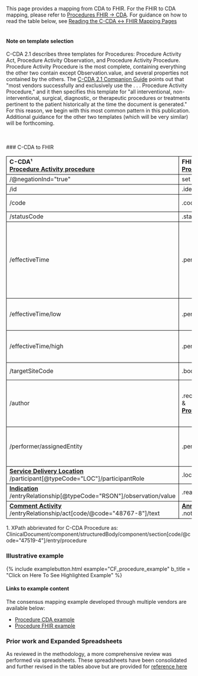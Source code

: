 <style>
td, th {
   border: 1px solid black!important;
}
</style>

This page provides a mapping from CDA to FHIR. For the FHIR to CDA mapping, please refer to [Procedures FHIR → CDA](./FC-procedures.html). For guidance on how to read the table below, see [Reading the C-CDA ↔ FHIR Mapping Pages](./mappingGuidance.html)
<br/><br/>
#### Note on template selection
C-CDA 2.1 describes three templates for Procedures: Procedure Activity Act, Procedure Activity Observation, and Procedure Activity Procedure. Procedure Activity Procedure is the most complete, containing everything the other two contain except Observation.value, and several properties not contained by the others. The [C-CDA 2.1 Companion Guide](https://www.hl7.org/ccdasearch/pdfs/Companion_Guide.pdf) points out that "most vendors successfully and exclusively use the . . . Procedure Activity Procedure," and it then specifies this template for "all interventional, non-interventional, surgical, diagnostic, or therapeutic procedures or treatments pertinent to the patient historically at the time the document is generated." For this reason, we begin with this most common pattern in this publication. Additional guidance for the other two templates (which will be very similar) will be forthcoming.

<br />
<br />
### C-CDA to FHIR

|C-CDA¹<br/>[Procedure Activity procedure](https://hl7.org/cda/us/ccda/2024Jan/StructureDefinition-ProcedureActivityProcedure.html)|FHIR<br/>[Procedure](http://hl7.org/fhir/us/core/STU4/StructureDefinition-us-core-procedure.html)|Transform Steps|
|:----|:----|:----|
|/@negationInd="true"|set status="not-done"||
|/id|.identifier|[CDA id ↔ FHIR identifier](mappingGuidance.html#cda-id--fhir-identifier)|
|/code|.code|[CDA coding ↔ FHIR CodeableConcept](mappingGuidance.html#cda-coding--fhir-codeableconcept)|
|/statusCode|.status|[CDA statusCode → FHIR status](./ConceptMap-CF-ProcedureStatus.html)|
|/effectiveTime|.performedDateTime|**Constraint**: Use this when effectiveTime@value is populated<br/>[CDA ↔ FHIR Time/Dates](mappingGuidance.html#cda--fhir-timedates) <br/> If no effectiveTime content is provided, put the FHIR [`data-absent-reason`] (https://hl7.org/fhir/R4/extension-data-absent-reason.html) extension on the performedDateTime element.|
|/effectiveTime/low|.performedPeriod.start|**Constraint**: Use this when effectiveTime@value is not populated<br/>[CDA ↔ FHIR Time/Dates](mappingGuidance.html#cda--fhir-timedates)
|/effectiveTime/high|.performedPeriod.end|**Constraint**: Use this when effectiveTime@value is not populated<br/>[CDA ↔ FHIR Time/Dates](mappingGuidance.html#cda--fhir-timedates)
|/targetSiteCode|.bodySite|[CDA coding ↔ FHIR CodeableConcept](mappingGuidance.html#cda-coding--fhir-codeableconcept)|
|/author|.recorder<br/>&<br/>**[Provenance](http://hl7.org/fhir/us/core/STU4/StructureDefinition-us-core-procedure.html)**|<br/>[CDA ↔ FHIR Provenance](mappingGuidance.html#cda--fhir-provenance) <br/>If a latest author can be identified, map to .recorder.<br/>Any author with a time can be put in Provenance.|
|/performer/assignedEntity|.performer.actor|May map to Practitioner, PractitionerRole, or Organization<br/>onBehalfOf should not be used when actor is a Practitioner or PractitionerRole |
|**[Service Delivery Location](https://hl7.org/cda/us/ccda/2024Jan/StructureDefinition-ServiceDeliveryLocation.html)**<br/>/participant[@typeCode="LOC"]/participantRole|.location||
|**[Indication](https://hl7.org/cda/us/ccda/2024Jan/StructureDefinition-Indication.html)**<br/>/entryRelationship[@typeCode="RSON"]/observation/value|.reasonCode|[CDA coding ↔ FHIR CodeableConcept](mappingGuidance.html#cda-coding--fhir-codeableconcept)|
|**[Comment Activity](https://hl7.org/cda/us/ccda/2024Jan/StructureDefinition-CommentActivity.html)**<br/>/entryRelationship/act[code/@code="48767-8"]/text|**[Annotation](https://hl7.org/fhir/datatypes.html#Annotation)**<br/>.note|

1\. XPath abbrievated for C-CDA Procedure as: <br/> ClinicalDocument/component/structuredBody/component/section[code/@code="47519-4"]/entry/procedure

### Illustrative example

{% include examplebutton.html example="CF_procedure_example" b_title = "Click on Here To See Highlighted Example" %}

#### Links to example content

The consensus mapping example developed through multiple vendors are available below:
* [Procedure CDA example](./Binary-CF-procedure.html)
* [Procedure FHIR example](./Procedure-CF-procedure.html)


### Prior work and Expanded Spreadsheets

As reviewed in the methodology, a more comprehensive review was performed via spreadsheets. These spreadsheets have been consolidated and further revised in the tables above but are provided for [reference here](https://github.com/HL7/ccda-on-fhir/blob/master/mappings/CF/CCDA-FHIR%20Procedure.csv) 